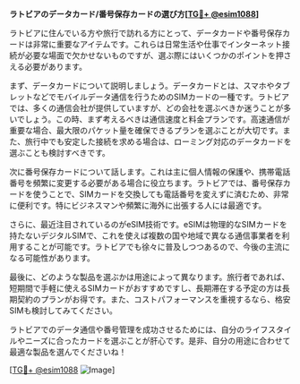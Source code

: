 **ラトビアのデータカード/番号保存カードの選び方[[TG💪+ @esim1088](https://t.me/s/esim1088)]**

ラトビアに住んでいる方や旅行で訪れる方にとって、データカードや番号保存カードは非常に重要なアイテムです。これらは日常生活や仕事でインターネット接続が必要な場面で欠かせないものですが、選ぶ際にはいくつかのポイントを押さえる必要があります。

まず、データカードについて説明しましょう。データカードとは、スマホやタブレットなどでモバイルデータ通信を行うためのSIMカードの一種です。ラトビアでは、多くの通信会社が提供していますが、どの会社を選ぶべきか迷うことが多いでしょう。この時、まず考えるべきは通信速度と料金プランです。高速通信が重要な場合、最大限のパケット量を確保できるプランを選ぶことが大切です。また、旅行中でも安定した接続を求める場合は、ローミング対応のデータカードを選ぶことも検討すべきです。

次に番号保存カードについて話します。これは主に個人情報の保護や、携帯電話番号を頻繁に変更する必要がある場合に役立ちます。ラトビアでは、番号保存カードを使うことで、SIMカードを交換しても電話番号を変えずに済むため、非常に便利です。特にビジネスマンや頻繁に海外に出張する人には最適です。

さらに、最近注目されているのがeSIM技術です。eSIMは物理的なSIMカードを持たないデジタルSIMで、これを使えば複数の国や地域で異なる通信事業者を利用することが可能です。ラトビアでも徐々に普及しつつあるので、今後の主流になる可能性があります。

最後に、どのような製品を選ぶかは用途によって異なります。旅行者であれば、短期間で手軽に使えるSIMカードがおすすめですし、長期滞在する予定の方は長期契約のプランがお得です。また、コストパフォーマンスを重視するなら、格安SIMも検討してみてください。

ラトビアでのデータ通信や番号管理を成功させるためには、自分のライフスタイルやニーズに合ったカードを選ぶことが肝心です。是非、自分の用途に合わせて最適な製品を選んでくださいね！

[[TG💪+ @esim1088](https://t.me/s/esim1088) ![Image](https://i.postimg.cc/Y0z9fWf4/image.png)]